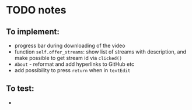# TODO notes

## To implement:
 - progress bar during downloading of the video
 - function `self.offer_streams`: show list of streams with description,
    and make possible to get stream id via `clicked()`
 - `About` - reformat and add hyperlinks to GitHub etc
 - add possibility to press `return` when in `textEdit`

## To test:
 - 